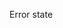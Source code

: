 <go-fieldset label="What fruit do you like?" hint="Select one or more" is-list>
  <go-checkbox name="fruit" label="Apple" value="apple" hint="Not the company"></go-checkbox>
  <go-checkbox name="fruit" label="Banana" value="banana"></go-checkbox>
  <go-checkbox name="fruit" label="Orange" value="orange"></go-checkbox>
  <go-checkbox name="fruit" label="Kiwi" value="kiwi"></go-checkbox>
  <go-checkbox name="fruit" label="Watermelon" value="watermelon"></go-checkbox>
</go-fieldset>

<p>Error state</p>
<go-fieldset label="What fruit do you like?" error="[This is an error message]" hint="Select one or more" is-list>
  <go-checkbox name="fruit" label="Apple" value="apple" hint="Not the company"></go-checkbox>
  <go-checkbox name="fruit" label="Banana" value="banana"></go-checkbox>
  <go-checkbox name="fruit" label="Orange" value="orange"></go-checkbox>
  <go-checkbox name="fruit" label="Kiwi" value="kiwi"></go-checkbox>
  <go-checkbox name="fruit" label="Watermelon" value="watermelon"></go-checkbox>
</go-fieldset>